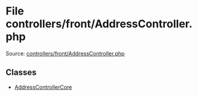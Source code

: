 File controllers/front/AddressController.php
=========

Source: [controllers/front/AddressController.php](https://github.com/PrestaShop/PrestaShop/blob/1.6.0.9/controllers/front/AddressController.php)


Classes
-------

* [AddressControllerCore](class.AddressControllerCore.md)

